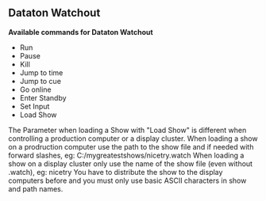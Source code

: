 ## Dataton Watchout

**Available commands for Dataton Watchout**

* Run
* Pause
* Kill
* Jump to time
* Jump to cue
* Go online
* Enter Standby
* Set Input
* Load Show

The Parameter when loading a Show with "Load Show" is different when controlling a production computer or a display cluster.
When loading a show on a prodruction computer use the path to the show file and if needed with forward slashes, eg: C:/mygreatestshows/nicetry.watch
When loading a show on a display cluster only use the name of the show file (even without .watch), eg: nicetry
You have to distribute the show to the display computers before and you must only use basic ASCII characters in show and path names.
